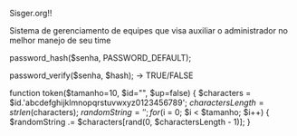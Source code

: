 Sisger.org!!

Sistema de gerenciamento de equipes que visa auxiliar o administrador no melhor manejo de seu time


password_hash($senha, PASSWORD_DEFAULT);

password_verify($senha, $hash); -> TRUE/FALSE

function token($tamanho=10, $id="", $up=false) {
  $characters = $id.'abcdefghijklmnopqrstuvwxyz0123456789';
  $charactersLength = strlen($characters);
  $randomString = '';
  for ($i = 0; $i < $tamanho; $i++) {
      $randomString .= $characters[rand(0, $charactersLength - 1)];
}